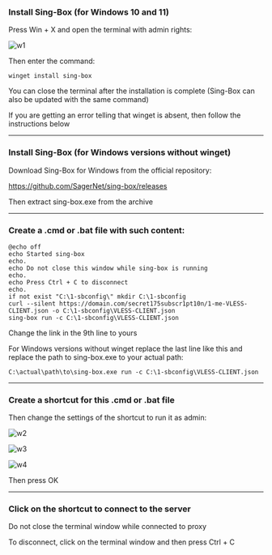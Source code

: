 ### Install Sing-Box (for Windows 10 and 11)

Press Win + X and open the terminal with admin rights:

![w1](https://github.com/user-attachments/assets/ebffb58e-9251-4ec5-94a7-8b5416b0ced2)

Then enter the command:

```
winget install sing-box
```

You can close the terminal after the installation is complete (Sing-Box can also be updated with the same command)

If you are getting an error telling that winget is absent, then follow the instructions below

-----

### Install Sing-Box (for Windows versions without winget)

Download Sing-Box for Windows from the official repository:

https://github.com/SagerNet/sing-box/releases

Then extract sing-box.exe from the archive

-----

### Create a .cmd or .bat file with such content:

```
@echo off
echo Started sing-box
echo.
echo Do not close this window while sing-box is running
echo.
echo Press Ctrl + C to disconnect
echo.
if not exist "C:\1-sbconfig\" mkdir C:\1-sbconfig
curl --silent https://domain.com/secret175subscr1pt10n/1-me-VLESS-CLIENT.json -o C:\1-sbconfig\VLESS-CLIENT.json
sing-box run -c C:\1-sbconfig\VLESS-CLIENT.json
```

Change the link in the 9th line to yours

For Windows versions without winget replace the last line like this and replace the path to sing-box.exe to your actual path:

```
C:\actual\path\to\sing-box.exe run -c C:\1-sbconfig\VLESS-CLIENT.json
```

-----

### Create a shortcut for this .cmd or .bat file

Then change the settings of the shortcut to run it as admin:

![w2](https://github.com/user-attachments/assets/22d79731-f46d-4d1a-868c-36b45a9e4d36)

![w3](https://github.com/user-attachments/assets/91a6f89f-a2b3-4029-bbfa-2e21a0c047da)

![w4](https://github.com/user-attachments/assets/d35d5648-e593-4ab5-9afb-f8e8a2201f41)

Then press OK

-----

### Click on the shortcut to connect to the server

Do not close the terminal window while connected to proxy

To disconnect, click on the terminal window and then press Ctrl + C
